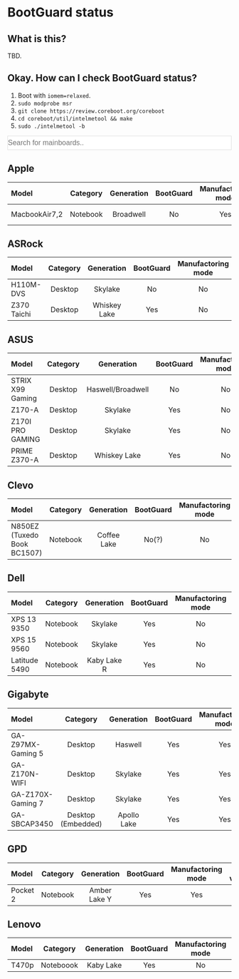 # BootGuard status
## What is this?
TBD.

## Okay. How can I check BootGuard status?
1. Boot with `iomem=relaxed`.
2. `sudo modprobe msr`
3. `git clone https://review.coreboot.org/coreboot`
4. `cd coreboot/util/intelmetool && make`
5. `sudo ./intelmetool -b`

<input type="text" id="search" onkeyup="search()" style="width: 100%; font-size: 16px; padding: 6px 0px; border: 1px solid #ddd;" placeholder="Search for mainboards..">

## Apple

| Model | Category | Generation | BootGuard | Manufactoring mode | ME version | Firmware version | coreboot support |
|:------|:--------:|:----------:|:---------:|:------------------:|:----------:|:----------------:|:----------------:|
| MacbookAir7,2 | Notebook | Broadwell | No | Yes | 10.x | macOS 10.13.6 | No |

## ASRock

| Model | Category | Generation | BootGuard | Manufactoring mode | ME version | Firmware version | coreboot support |
|:------|:--------:|:----------:|:---------:|:------------------:|:----------:|:----------------:|:----------------:|
| H110M-DVS | Desktop | Skylake  | No | No | 11.8 | Unknown | Yes |
| Z370 Taichi | Desktop | Whiskey Lake | Yes | No | Unknown | Unknown | No |

## ASUS

| Model | Category | Generation | BootGuard | Manufactoring mode | ME version | Firmware version | coreboot support |
|:------|:--------:|:----------:|:---------:|:------------------:|:----------:|:----------------:|:----------------:|
| STRIX X99 Gaming | Desktop | Haswell/Broadwell | No | No | 9.x | Unknown | No |
| Z170-A | Desktop | Skylake | Yes | No | 11.x | Unknown | No |
| Z170I PRO GAMING | Desktop | Skylake | Yes | No | Unknown | Unknown | No |
| PRIME Z370-A | Desktop | Whiskey Lake | Yes | No | Unknown | Unknown | No |

## Clevo

| Model | Category | Generation | BootGuard | Manufactoring mode | ME version | Firmware version | coreboot support |
|:------|:--------:|:----------:|:---------:|:------------------:|:----------:|:----------------:|:----------------:|
| N850EZ (Tuxedo Book BC1507) | Notebook | Coffee Lake | No(?) | No | 12.0.6 | 1.07.08 | No |

## Dell

| Model | Category | Generation | BootGuard | Manufactoring mode | ME version | Firmware version | coreboot support |
|:------|:--------:|:----------:|:---------:|:------------------:|:----------:|:----------------:|:----------------:|
| XPS 13 9350 | Notebook | Skylake | Yes | No | 11.0 | 1.2.3 | No |
| XPS 15 9560 | Notebook | Skylake |Yes | No | 11.8 | 1.12.1 | No |
| Latitude 5490 | Notebook | Kaby Lake R | Yes | No | 11.8 | 1.4.2 | No |

## Gigabyte

| Model | Category | Generation | BootGuard | Manufactoring mode | ME version | Firmware version | coreboot support |
|:------|:--------:|:----------:|:---------:|:------------------:|:----------:|:----------------:|:----------------:|
| GA-Z97MX-Gaming 5 | Desktop | Haswell  | Yes | Yes | 9.1 | F4 (05/2014) | No |
| GA-Z170N-WIFI | Desktop | Skylake  | Yes | Yes | 11.0 | F6 (10/2015) | No |
| GA-Z170X-Gaming 7 | Desktop | Skylake  | Yes | Yes | Unknown | F8 | No |
| GA-SBCAP3450 | Desktop (Embedded) | Apollo Lake  | Yes | Yes | TXE 3.0.10.1129 | F1 (06/2018) | No |

## GPD

| Model | Category | Generation | BootGuard | Manufactoring mode | ME version | Firmware version | coreboot support |
|:------|:--------:|:----------:|:---------:|:------------------:|:----------:|:----------------:|:----------------:|
| Pocket 2 | Notebook | Amber Lake Y | Yes | Yes | 11.8 | 2.18.1263 | No |

## Lenovo

| Model | Category | Generation | BootGuard | Manufactoring mode | ME version | Firmware version | coreboot support |
|:------|:--------:|:----------:|:---------:|:------------------:|:----------:|:----------------:|:----------------:|
| T470p | Noteboook | Kaby Lake  | Yes | No | 12.x | Unknown | No |
